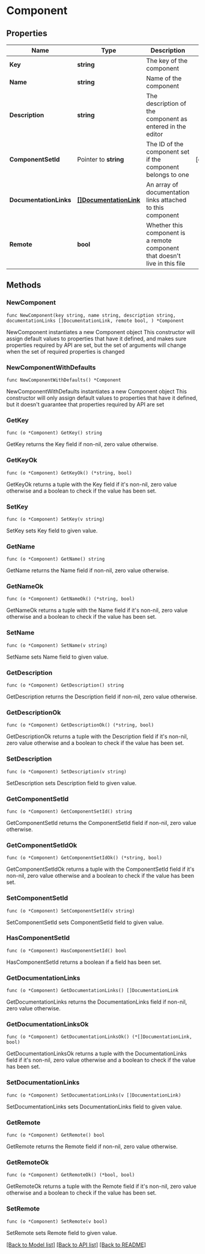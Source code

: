 # Component

## Properties

Name | Type | Description | Notes
------------ | ------------- | ------------- | -------------
**Key** | **string** | The key of the component | 
**Name** | **string** | Name of the component | 
**Description** | **string** | The description of the component as entered in the editor | 
**ComponentSetId** | Pointer to **string** | The ID of the component set if the component belongs to one | [optional] 
**DocumentationLinks** | [**[]DocumentationLink**](DocumentationLink.md) | An array of documentation links attached to this component | 
**Remote** | **bool** | Whether this component is a remote component that doesn&#39;t live in this file | 

## Methods

### NewComponent

`func NewComponent(key string, name string, description string, documentationLinks []DocumentationLink, remote bool, ) *Component`

NewComponent instantiates a new Component object
This constructor will assign default values to properties that have it defined,
and makes sure properties required by API are set, but the set of arguments
will change when the set of required properties is changed

### NewComponentWithDefaults

`func NewComponentWithDefaults() *Component`

NewComponentWithDefaults instantiates a new Component object
This constructor will only assign default values to properties that have it defined,
but it doesn't guarantee that properties required by API are set

### GetKey

`func (o *Component) GetKey() string`

GetKey returns the Key field if non-nil, zero value otherwise.

### GetKeyOk

`func (o *Component) GetKeyOk() (*string, bool)`

GetKeyOk returns a tuple with the Key field if it's non-nil, zero value otherwise
and a boolean to check if the value has been set.

### SetKey

`func (o *Component) SetKey(v string)`

SetKey sets Key field to given value.


### GetName

`func (o *Component) GetName() string`

GetName returns the Name field if non-nil, zero value otherwise.

### GetNameOk

`func (o *Component) GetNameOk() (*string, bool)`

GetNameOk returns a tuple with the Name field if it's non-nil, zero value otherwise
and a boolean to check if the value has been set.

### SetName

`func (o *Component) SetName(v string)`

SetName sets Name field to given value.


### GetDescription

`func (o *Component) GetDescription() string`

GetDescription returns the Description field if non-nil, zero value otherwise.

### GetDescriptionOk

`func (o *Component) GetDescriptionOk() (*string, bool)`

GetDescriptionOk returns a tuple with the Description field if it's non-nil, zero value otherwise
and a boolean to check if the value has been set.

### SetDescription

`func (o *Component) SetDescription(v string)`

SetDescription sets Description field to given value.


### GetComponentSetId

`func (o *Component) GetComponentSetId() string`

GetComponentSetId returns the ComponentSetId field if non-nil, zero value otherwise.

### GetComponentSetIdOk

`func (o *Component) GetComponentSetIdOk() (*string, bool)`

GetComponentSetIdOk returns a tuple with the ComponentSetId field if it's non-nil, zero value otherwise
and a boolean to check if the value has been set.

### SetComponentSetId

`func (o *Component) SetComponentSetId(v string)`

SetComponentSetId sets ComponentSetId field to given value.

### HasComponentSetId

`func (o *Component) HasComponentSetId() bool`

HasComponentSetId returns a boolean if a field has been set.

### GetDocumentationLinks

`func (o *Component) GetDocumentationLinks() []DocumentationLink`

GetDocumentationLinks returns the DocumentationLinks field if non-nil, zero value otherwise.

### GetDocumentationLinksOk

`func (o *Component) GetDocumentationLinksOk() (*[]DocumentationLink, bool)`

GetDocumentationLinksOk returns a tuple with the DocumentationLinks field if it's non-nil, zero value otherwise
and a boolean to check if the value has been set.

### SetDocumentationLinks

`func (o *Component) SetDocumentationLinks(v []DocumentationLink)`

SetDocumentationLinks sets DocumentationLinks field to given value.


### GetRemote

`func (o *Component) GetRemote() bool`

GetRemote returns the Remote field if non-nil, zero value otherwise.

### GetRemoteOk

`func (o *Component) GetRemoteOk() (*bool, bool)`

GetRemoteOk returns a tuple with the Remote field if it's non-nil, zero value otherwise
and a boolean to check if the value has been set.

### SetRemote

`func (o *Component) SetRemote(v bool)`

SetRemote sets Remote field to given value.



[[Back to Model list]](../README.md#documentation-for-models) [[Back to API list]](../README.md#documentation-for-api-endpoints) [[Back to README]](../README.md)


